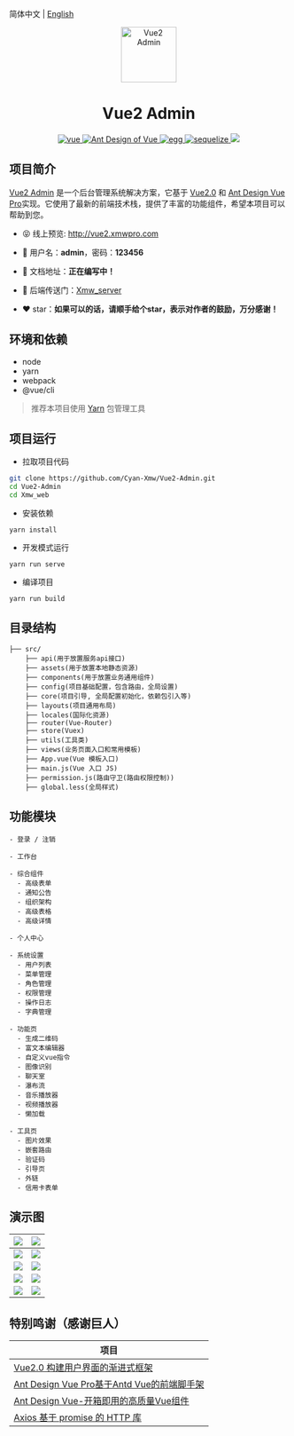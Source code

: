 简体中文 | [English](./README.en-US.md)

<p align="center"><img width="100" src="https://ali-oss.xmwpro.com/project/vue2-admin/logo.svg" alt="Vue2 Admin"></p>

<h1 align="center">Vue2 Admin</h1>

<p align="center">
  <a href="https://github.com/vuejs/vue/" target="_blank">
    <img src="https://ali-oss.xmwpro.com/project/vue2-admin/shield/vue.svg" alt="vue">
  </a>
  <a href="https://github.com/vueComponent/ant-design-vue/" target="_blank">
    <img src="https://ali-oss.xmwpro.com/project/vue2-admin/shield/antd.svg" alt="Ant Design of Vue">
  </a>
  <a href="https://github.com/eggjs/egg/" target="_blank">
    <img src="https://ali-oss.xmwpro.com/project/vue2-admin/shield/egg.svg" alt="egg">
  </a>
  <a href="https://github.com/sequelize/sequelize/" target="_blank">
    <img src="https://ali-oss.xmwpro.com/project/vue2-admin/shield/socket.svg" alt="sequelize">
  </a>
  <a>
    <img src="https://ali-oss.xmwpro.com/project/vue2-admin/shield/build.svg">
  </a>
</p>

## 项目简介

[Vue2 Admin](http://vue2.xmwpro.com/) 是一个后台管理系统解决方案，它基于 [Vue2.0](https://github.com/vuejs/vue/) 和 [Ant Design Vue Pro](https://github.com/vueComponent/ant-design-vue-pro/)实现。它使用了最新的前端技术栈，提供了丰富的功能组件，希望本项目可以帮助到您。

- 😝 线上预览: http://vue2.xmwpro.com

- 🔑 用户名：**admin**，密码：**123456**

- 📄 文档地址：**正在编写中！**

- 🔗 后端传送门：[Xmw_server](../Xmw_server)

- ❤️ star：**如果可以的话，请顺手给个star，表示对作者的鼓励，万分感谢！**

## 环境和依赖

- node
- yarn
- webpack
- @vue/cli

> 推荐本项目使用 [Yarn](https://yarnpkg.com/) 包管理工具

## 项目运行

- 拉取项目代码
```bash
git clone https://github.com/Cyan-Xmw/Vue2-Admin.git
cd Vue2-Admin
cd Xmw_web
```

- 安装依赖
```
yarn install
```

- 开发模式运行
```
yarn run serve
```

- 编译项目
```
yarn run build
```

## 目录结构

```
├── src/
    ├── api(用于放置服务api接口)
    ├── assets(用于放置本地静态资源)
    ├── components(用于放置业务通用组件)
    ├── config(项目基础配置，包含路由，全局设置)
    ├── core(项目引导, 全局配置初始化，依赖包引入等)
    ├── layouts(项目通用布局)
    ├── locales(国际化资源)
    ├── router(Vue-Router)
    ├── store(Vuex)
    ├── utils(工具类)
    ├── views(业务页面入口和常用模板)
    ├── App.vue(Vue 模板入口)
    ├── main.js(Vue 入口 JS)
    ├── permission.js(路由守卫(路由权限控制))
    ├── global.less(全局样式)
```

## 功能模块

```
- 登录 / 注销

- 工作台

- 综合组件
  - 高级表单
  - 通知公告
  - 组织架构
  - 高级表格
  - 高级详情

- 个人中心

- 系统设置
  - 用户列表
  - 菜单管理
  - 角色管理
  - 权限管理
  - 操作日志
  - 字典管理

- 功能页
  - 生成二维码
  - 富文本编辑器
  - 自定义vue指令
  - 图像识别
  - 聊天室
  - 瀑布流
  - 音乐播放器
  - 视频播放器
  - 懒加载

- 工具页
  - 图片效果
  - 嵌套路由
  - 验证码
  - 引导页
  - 外链
  - 信用卡表单
```

## 演示图

| ![](https://ali-oss.xmwpro.com/project/vue2-admin/demo/xmw-demo-1.jpg) | ![](https://ali-oss.xmwpro.com/project/vue2-admin/demo/xmw-demo-2.jpg) |
| ------------------------------------------------------------ | ------------------------------------------------------------ |
| ![](https://ali-oss.xmwpro.com/project/vue2-admin/demo/xmw-demo-3.jpg) | ![](https://ali-oss.xmwpro.com/project/vue2-admin/demo/xmw-demo-4.jpg) |
| ![](https://ali-oss.xmwpro.com/project/vue2-admin/demo/xmw-demo-5.jpg) | ![](https://ali-oss.xmwpro.com/project/vue2-admin/demo/xmw-demo-6.jpg) |
| ![](https://ali-oss.xmwpro.com/project/vue2-admin/demo/xmw-demo-7.jpg) | ![](https://ali-oss.xmwpro.com/project/vue2-admin/demo/xmw-demo-8.jpg) |
| ![](https://ali-oss.xmwpro.com/project/vue2-admin/demo/xmw-demo-9.jpg) | ![](https://ali-oss.xmwpro.com/project/vue2-admin/demo/xmw-demo-10.jpg) |

## 特别鸣谢（感谢巨人）

| 项目                                                          |
| ---------------------------------------------------------------- |
| [Vue2.0 构建用户界面的渐进式框架](https://github.com/vuejs/vue)                              |
| [Ant Design Vue Pro基于Antd Vue的前端脚手架](https://github.com/vueComponent/ant-design-vue-pro)     |
| [Ant Design Vue-开箱即用的高质量Vue组件](https://github.com/vueComponent/ant-design-vue) |
| [Axios 基于 promise 的 HTTP 库](https://github.com/axios/axios)                          |

